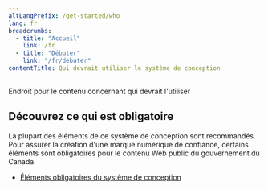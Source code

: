 ```yaml
---
altLangPrefix: /get-started/who
lang: fr
breadcrumbs:
  - title: "Accueil"
    link: /fr
  - title: "Débuter"
    link: "/fr/debuter"
contentTitle: Qui devrait utiliser le système de conception
---
```

<p>Endroit pour le contenu concernant qui devrait l'utiliser</p>

<section>
  <h2 id="obligatoire">Découvrez ce qui est obligatoire</h2>
  <p>La plupart des éléments de ce système de conception sont recommandés. Pour assurer la création d'une marque numérique de confiance, certains éléments sont obligatoires pour le contenu Web public du gouvernement du Canada.</p>
  <ul>
    <li><a href="https://www.canada.ca/fr/secretariat-conseil-tresor/services/communications-gouvernementales/specifications-contenu-architecture-information-canada/elements-obligatoires.html"> Éléments obligatoires du système de conception</a></li>
  </ul>
</section>
